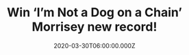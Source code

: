 ---
campaign-uuid: "c-b82284d5-0699-4511-913e-0ba2f2bb6988"
type: "Competition"
category: "Music"
date: "2020-03-30T06:00:00.000Z"
end-date: "2020-04-30T23:59:00.000Z"
disable-form: false
is_promoted: false
has_entry_page: true
title: "Win ‘I’m Not a Dog on a Chain’ Morrisey new record!"
competition-description: "<p>We have managed to get on our hands Morrisey first new\
  \ studio album since 2017, ‘I Am Not A Dog On A Chain’. The album was recorded at\
  \ La Fabrique in France in 2018 and we want to give it away to you.</p>\n<p>Want\
  \ it? Click below for a chance to win.</p>\n"
hero-header: "Win ‘I’m Not a Dog on a Chain’ Morrisey new record!"
terms-confirmation: "N/A"
banner-img: "https://assets.expresslyapp.com/asset-3b9c4dc4-64db-4f2d-8ec2-6af7b2130572.jpg"
logo-left-href: "aaa.nme.com"
logo-left-image: "https://assets.expresslyapp.com/asset-2a7e6009-9a77-439e-a835-120da68ca495.jpg"
logo-left-title: "NME AAA"
bg-image-hero: "https://assets.expresslyapp.com/asset-27f1f8ab-ce05-4dbd-93f1-9afec91c9d72.jpg"
bg-image-first: "https://assets.expresslyapp.com/asset-a6178a09-5bad-4d57-aa8c-b3c22f2d23bb.jpg"
section1-content: "<p>‘I Am Not A Dog On A Chain’ is Morrisey first new studio album.\
  \ A eleven track album, which was produced by Joe Chiccarelli. ‘Jim Jim Falls’,\
  \ ‘Love Is on Its Way Out’, ‘The Secret of Music’ are some of his new tunes you\
  \ can discover in is record.</p>\n<p>Click below and it could be yours!</p>\n"
entry-title: "Win ‘I’m Not a Dog on a Chain’ Morrisey new record!"
entry-content: "<p>Enter the draw to win ‘I’m Not a Dog on a Chain’ Morrisey new record\
  \ by completing the form below before 23:59 on the 28th of April 2020.</p>\n"
has-winner: false
prize-description: "‘I’m Not a Dog on a Chain’ Morrisey new record!"
special-conditions: "Multiple entries are allowed up to one every day.\r\n\r\nThis\
  \ competition is also available on: https://club.expressly.io/competitions/morrisey-album-giveaway"
country-restrictions:
- "GB"
---